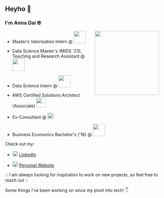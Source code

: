## Heyho 👋
### I'm Anna Dai 🤓


<img width=210 align="right" src="https://user-images.githubusercontent.com/89488845/147893186-6047ac49-0e31-40d2-92a0-d8970c6760b8.png">

* Master’s Valorisation Intern @ <img width=40 src="https://github.com/dai-anna/dai-anna/assets/89488845/5402f629-46b3-4ee9-a21d-7bf68cab3ea5">

* Data Science Master's (MIDS '23), Teaching and Research Assistant @ <img width=40 src="https://user-images.githubusercontent.com/89488845/147893156-29b1d4e6-3753-466d-8582-f5fabfd6c48c.png">

* Data Science Intern @ <img width=40 src="https://user-images.githubusercontent.com/89488845/178806176-d6d0342e-756b-442a-abbf-93578fca1d74.png">

* AWS Certified Solutions Architect (Associate)  <img width=32 src="https://user-images.githubusercontent.com/89488845/147893227-946c94ac-e0ae-4b63-bc56-70b0f7976583.png">

* Ex-Consultant @ <img width=20 src="https://user-images.githubusercontent.com/89488845/147893110-bf068367-a1da-43bb-a6ad-6732a5e47913.png">

* Business Economics Bachelor's ('16) @  <img width=40 src="https://github.com/dai-anna/dai-anna/assets/89488845/5a4044ed-0294-4a48-8d62-478ee69eff97">


Check out my:

* <img width=18 src="https://www.edigitalagency.com.au/wp-content/uploads/new-linkedin-logo-white-black-png.png"> [LinkedIn](https://www.linkedin.com/in/dai-anna/)

* <img width=18 src="https://user-images.githubusercontent.com/89488845/152584137-d178d899-cf2e-4d31-85f3-ef14ac2e22b1.png"> [Personal Website](https://dai-anna.github.io)


💡 I am always looking for inspiration to work on new projects, so feel free to reach out 💡  

Some things I've been working on since my pivot into tech! 👇


<!--
**dai-anna/dai-anna** is a ✨ _special_ ✨ repository because its `README.md` (this file) appears on your GitHub profile.

Here are some ideas to get you started:

- 🔭 I’m currently working on ...
- 🌱 I’m currently learning ...
- 👯 I’m looking to collaborate on ...
- 🤔 I’m looking for help with ...
- 💬 Ask me about ...
- 📫 How to reach me: ...
- 😄 Pronouns: ...
- ⚡ Fun fact: ...
-->
